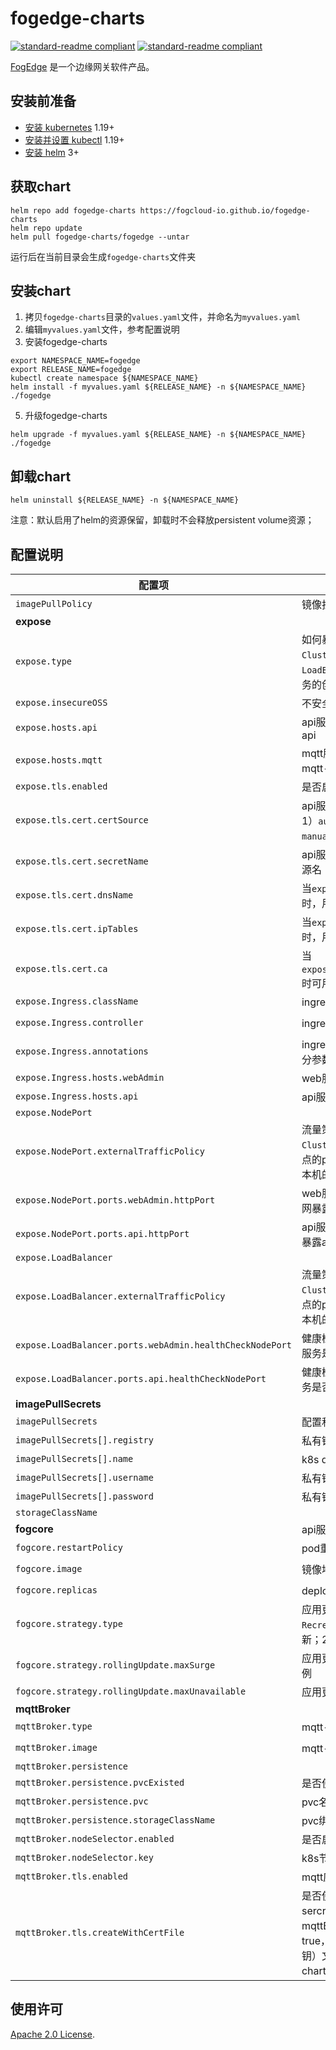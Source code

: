 # fogedge-charts
[![standard-readme compliant](https://img.shields.io/badge/licence-Apache%202.0-blue)](https://www.apache.org/licenses/LICENSE-2.0) [![standard-readme compliant](https://img.shields.io/static/v1?label=official&message=demo&color=<COLOR>)](https://app.fogcloud.io)

[FogEdge]() 是一个边缘网关软件产品。

## 安装前准备

- [安装 kubernetes](https://docs.k3s.io/installation) 1.19+ 
- [安装并设置 kubectl](https://kubernetes.io/docs/tasks/tools/install-kubectl-linux/) 1.19+
- [安装 helm](https://helm.sh/docs/intro/install/) 3+

## 获取chart

```console
helm repo add fogedge-charts https://fogcloud-io.github.io/fogedge-charts
helm repo update
helm pull fogedge-charts/fogedge --untar
```
运行后在当前目录会生成`fogedge-charts`文件夹

## 安装chart
1. 拷贝`fogedge-charts`目录的`values.yaml`文件，并命名为`myvalues.yaml`
2. 编辑`myvalues.yaml`文件，参考配置说明
3. 安装fogedge-charts
```console
export NAMESPACE_NAME=fogedge
export RELEASE_NAME=fogedge
kubectl create namespace ${NAMESPACE_NAME}
helm install -f myvalues.yaml ${RELEASE_NAME} -n ${NAMESPACE_NAME} ./fogedge
```
5. 升级fogedge-charts
```console
helm upgrade -f myvalues.yaml ${RELEASE_NAME} -n ${NAMESPACE_NAME} ./fogedge 
```

## 卸载chart

```console
helm uninstall ${RELEASE_NAME} -n ${NAMESPACE_NAME}
```
注意：默认启用了helm的资源保留，卸载时不会释放persistent volume资源；

## 配置说明

| 配置项 | 说明 | 默认值 |
| --- | --- | --- |
| `imagePullPolicy` | 镜像拉取策略 | `Always` | 
| **expose** | | | 
| `expose.type` | 如何暴露服务：`Ingress`、`ClusterIP`、`NodePort`或`LoadBalancer`，其他值将被忽略，服务的创建将被跳过。| `ClusterIP` |
| `expose.insecureOSS` | 不安全的oss下载 | `true` | 
| `expose.hosts.api` | api服务域名，用于前端服务访问后端api | `localhost` | 
| `expose.hosts.mqtt` | mqtt服务域名，用于前端服务访问mqtt-websocket服务 | `localhost` | 
| `expose.tls.enabled` | 是否启用HTTP接口 tls | `false` |
| `expose.tls.cert.certSource` | api服务证书的来源：`auto`或`manual`；1）`auto`：生成自签名证书；2）`manual`：手动设置证书 | `auto` |
| `expose.tls.cert.secretName` | api服务所用证书对应的k8s secret资源名 | `fogedge-tls` |
| `expose.tls.cert.dnsName` | 当`expose.tls.cert.certSource`=`auto`时，用于生成x509证书 | `["fogcore", "mqtt-broker", "localhost"]` |
| `expose.tls.cert.ipTables` | 当`expose.tls.cert.certSource`=`auto`时，用于生成x509证书 | `["127.0.0.1"]` |
| `expose.tls.cert.ca` | 当`expose.tls.cert.certSource`=`manual`时可用，用于设置ca证书 | |
| `expose.Ingress.className` | ingress class资源名| `traefik` |
| `expose.Ingress.controller` | ingress controller类型 | `traefik.io/ingress-controller` |
| `expose.Ingress.annotations` | ingress注释，可以用来设置ingress部分参数 | `{}` |
| `expose.Ingress.hosts.webAdmin` | web服务域名，用于ingress路由 | `localhost` |
| `expose.Ingress.hosts.api` | api服务域名，用于ingress路由 | `localhost` |
| `expose.NodePort` |  |  |
| `expose.NodePort.externalTrafficPolicy` | 流量策略：`Cluster`或`Local`；1）`Cluster`：流量可以转发到其他k8s节点的pod，2）`Local`：流量只转发给本机的pod| `Local` | 
| `expose.NodePort.ports.webAdmin.httpPort` | web服务的NodePort端口，可用于外网暴露web服务 | `8888` |
| `expose.NodePort.ports.api.httpPort` | api服务的NodePort端口，可用于外网暴露api服务 | `8000` |
| `expose.LoadBalancer` | | |
| `expose.LoadBalancer.externalTrafficPolicy` | 流量策略：`Cluster`或`Local`；1）`Cluster`：流量可以转发到其他k8s节点的pod，2）`Local`：流量只转发给本机的pod | `Local` |
| `expose.LoadBalancer.ports.webAdmin.healthCheckNodePort` | 健康检查端口，用于外部slb检测web服务是否正常运行 | `8880` |
| `expose.LoadBalancer.ports.api.healthCheckNodePort` | 健康检查端口，用于外部slb检测api服务是否正常运行 | `8880` |
| **imagePullSecrets** | | |
| `imagePullSecrets` | 配置私有镜像仓库源 | |
| `imagePullSecrets[].registry` | 私有镜像仓库地址 | `""` | 
| `imagePullSecrets[].name` | k8s dockerconfigjson secret名称 | `""` | 
| `imagePullSecrets[].username` | 私有镜像仓库用户名 | `""` |
| `imagePullSecrets[].password`| 私有镜像仓库密码 | `""` |
| `storageClassName` |  | `local-path` |
| **fogcore** | api服务相关配置 | |
| `fogcore.restartPolicy` | pod重启策略：`Always` | `Always` |
| `fogcore.image` | 镜像地址 | `ghcr.io/fogcloud-io/fogcloud` | 
| `fogcore.replicas` | deployment复制节点数量 | `1` |
| `fogcore.strategy.type` | 应用更新策略：`RollingUpdate`，`Recreate`；1）`RollingUpdate`滚动更新；2）`Recreate`重启更新 | `RollingUpdate` |
| `fogcore.strategy.rollingUpdate.maxSurge` | 应用更新时最大新版本pod新增数量比例| `25%` |
| `fogcore.strategy.rollingUpdate.maxUnavailable` | 应用更新时的最大不可用pod数量 | `25%` |
| **mqttBroker** | | |
| `mqttBroker.type` | mqtt-broker类型：`nanomq`| `nanomq` |
| `mqttBroker.image` | mqtt-broker镜像 | `emqx/nanomq:0.18.2-slim` |
| `mqttBroker.persistence` | | |
| `mqttBroker.persistence.pvcExisted` | 是否使用已存在的pvc | `false`|
| `mqttBroker.persistence.pvc` | pvc名称 | `emqx-pvc` |
| `mqttBroker.persistence.storageClassName` | pvc绑定的`stogrageClassName` | `local-path` |
| `mqttBroker.nodeSelector.enabled` | 是否启用pod节点选择 | `false` |
| `mqttBroker.nodeSelector.key` | k8s节点名 | |   
| `mqttBroker.tls.enabled` | mqtt应用是否启用tls  | |
| `mqttBroker.tls.createWithCertFile` | 是否使用证书文件创建mqtt应用的sercret对象，启用mqttBroker.internal.tls时有效；若为true，可将*.crt（证书）, *.key（密钥）文件放到fogcloud-charts/configs/cert/mqtt目录下 |  | 

## 使用许可

[Apache 2.0 License](https://github.com/fission/.github/blob/main/LICENSE).